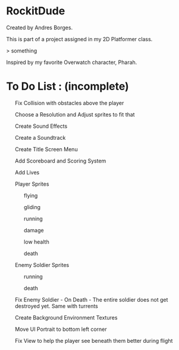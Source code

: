 # RockitDude

<p>Created by Andres Borges.</p>

<p>This is part of a project assigned in my 2D Platformer class.</p>
> something
<p>Inspired by my favorite Overwatch character, Pharah.</p>


<h1>To Do List : (incomplete)</h1>
<ol>Fix Collision with obstacles above the player</ol>
<ol>Choose a Resolution and Adjust sprites to fit that</ol>
<ol>Create Sound Effects</ol>
<ol>Create a Soundtrack</ol>
<ol>Create Title Screen Menu</ol>
<ol>Add Scoreboard and Scoring System</ol>
<ol>Add Lives</ol>
<ol>Player Sprites
    <ol>flying</ol>
    <ol>gliding</ol>
    <ol>running</ol>
    <ol>damage</ol>
    <ol>low health</ol>
    <ol>death</ol>
</ol>
<ol>Enemy Soldier Sprites
    <ol>running</ol>
    <ol>death</ol>
</ol>
<ol>Fix Enemy Soldier - On Death - The entire soldier does not get destroyed yet. Same with turrents</ol>
<ol>Create Background Environment Textures</ol>
<ol>Move UI Portrait to bottom left corner</ol>
<ol>Fix View to help the player see beneath them better during flight</ol>